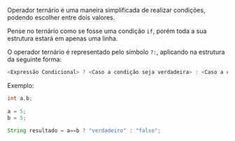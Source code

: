 Operador ternário é uma maneira simplificada de realizar condições, podendo escolher entre dois valores.

Pense no ternário como se fosse uma condição `if`, porém toda a sua estrutura estará em apenas uma linha.

O operador ternário é representado pelo símbolo `?:`, aplicando na estrutura da seguinte forma:
```java
<Expressão Condicional> ? <Caso a condição seja verdadeira> : <Caso a condição seja falsa>
```

Exemplo:

```java
int a,b;  
  
a = 5;  
b = 5;  
  
String resultado = a==b ? "verdadeiro" : "falso";
```
